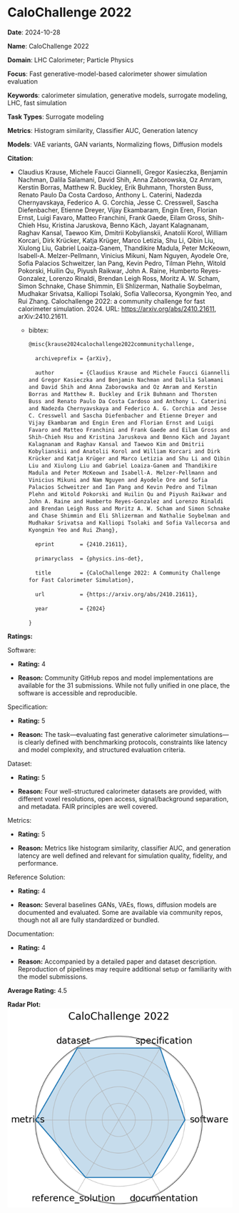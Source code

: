 # CaloChallenge 2022


**Date**: 2024-10-28


**Name**: CaloChallenge 2022


**Domain**: LHC Calorimeter; Particle Physics


**Focus**: Fast generative-model-based calorimeter shower simulation evaluation


**Keywords**: calorimeter simulation, generative models, surrogate modeling, LHC, fast simulation


**Task Types**: Surrogate modeling


**Metrics**: Histogram similarity, Classifier AUC, Generation latency


**Models**: VAE variants, GAN variants, Normalizing flows, Diffusion models


**Citation**:


- Claudius Krause, Michele Faucci Giannelli, Gregor Kasieczka, Benjamin Nachman, Dalila Salamani, David Shih, Anna Zaborowska, Oz Amram, Kerstin Borras, Matthew R. Buckley, Erik Buhmann, Thorsten Buss, Renato Paulo Da Costa Cardoso, Anthony L. Caterini, Nadezda Chernyavskaya, Federico A. G. Corchia, Jesse C. Cresswell, Sascha Diefenbacher, Etienne Dreyer, Vijay Ekambaram, Engin Eren, Florian Ernst, Luigi Favaro, Matteo Franchini, Frank Gaede, Eilam Gross, Shih-Chieh Hsu, Kristina Jaruskova, Benno Käch, Jayant Kalagnanam, Raghav Kansal, Taewoo Kim, Dmitrii Kobylianskii, Anatolii Korol, William Korcari, Dirk Krücker, Katja Krüger, Marco Letizia, Shu Li, Qibin Liu, Xiulong Liu, Gabriel Loaiza-Ganem, Thandikire Madula, Peter McKeown, Isabell-A. Melzer-Pellmann, Vinicius Mikuni, Nam Nguyen, Ayodele Ore, Sofia Palacios Schweitzer, Ian Pang, Kevin Pedro, Tilman Plehn, Witold Pokorski, Huilin Qu, Piyush Raikwar, John A. Raine, Humberto Reyes-Gonzalez, Lorenzo Rinaldi, Brendan Leigh Ross, Moritz A. W. Scham, Simon Schnake, Chase Shimmin, Eli Shlizerman, Nathalie Soybelman, Mudhakar Srivatsa, Kalliopi Tsolaki, Sofia Vallecorsa, Kyongmin Yeo, and Rui Zhang. Calochallenge 2022: a community challenge for fast calorimeter simulation. 2024. URL: https://arxiv.org/abs/2410.21611, arXiv:2410.21611.

  - bibtex:
      ```
      @misc{krause2024calochallenge2022communitychallenge,

        archiveprefix = {arXiv},

        author        = {Claudius Krause and Michele Faucci Giannelli and Gregor Kasieczka and Benjamin Nachman and Dalila Salamani and David Shih and Anna Zaborowska and Oz Amram and Kerstin Borras and Matthew R. Buckley and Erik Buhmann and Thorsten Buss and Renato Paulo Da Costa Cardoso and Anthony L. Caterini and Nadezda Chernyavskaya and Federico A. G. Corchia and Jesse C. Cresswell and Sascha Diefenbacher and Etienne Dreyer and Vijay Ekambaram and Engin Eren and Florian Ernst and Luigi Favaro and Matteo Franchini and Frank Gaede and Eilam Gross and Shih-Chieh Hsu and Kristina Jaruskova and Benno Käch and Jayant Kalagnanam and Raghav Kansal and Taewoo Kim and Dmitrii Kobylianskii and Anatolii Korol and William Korcari and Dirk Krücker and Katja Krüger and Marco Letizia and Shu Li and Qibin Liu and Xiulong Liu and Gabriel Loaiza-Ganem and Thandikire Madula and Peter McKeown and Isabell-A. Melzer-Pellmann and Vinicius Mikuni and Nam Nguyen and Ayodele Ore and Sofia Palacios Schweitzer and Ian Pang and Kevin Pedro and Tilman Plehn and Witold Pokorski and Huilin Qu and Piyush Raikwar and John A. Raine and Humberto Reyes-Gonzalez and Lorenzo Rinaldi and Brendan Leigh Ross and Moritz A. W. Scham and Simon Schnake and Chase Shimmin and Eli Shlizerman and Nathalie Soybelman and Mudhakar Srivatsa and Kalliopi Tsolaki and Sofia Vallecorsa and Kyongmin Yeo and Rui Zhang},

        eprint        = {2410.21611},

        primaryclass  = {physics.ins-det},

        title         = {CaloChallenge 2022: A Community Challenge for Fast Calorimeter Simulation},

        url           = {https://arxiv.org/abs/2410.21611},

        year          = {2024}

      }

      ```

**Ratings:**


Software:


  - **Rating:** 4


  - **Reason:** Community GitHub repos and model implementations are available for the 31 submissions. While not fully unified in one place, the software is accessible and reproducible. 


Specification:


  - **Rating:** 5


  - **Reason:** The task—evaluating fast generative calorimeter simulations—is clearly defined with benchmarking protocols, constraints like latency and model complexity, and structured evaluation criteria. 


Dataset:


  - **Rating:** 5


  - **Reason:** Four well-structured calorimeter datasets are provided, with different voxel resolutions, open access, signal/background separation, and metadata. FAIR principles are well covered. 


Metrics:


  - **Rating:** 5


  - **Reason:** Metrics like histogram similarity, classifier AUC, and generation latency are well defined and relevant for simulation quality, fidelity, and performance. 


Reference Solution:


  - **Rating:** 4


  - **Reason:** Several baselines  GANs, VAEs, flows, diffusion models  are documented and evaluated. Some are available via community repos, though not all are fully standardized or bundled. 


Documentation:


  - **Rating:** 4


  - **Reason:** Accompanied by a detailed paper and dataset description. Reproduction of pipelines may require additional setup or familiarity with the model submissions. 


**Average Rating:** 4.5


**Radar Plot:**
 ![Calochallenge  radar plot](../../tex/images/calochallenge__radar.png)